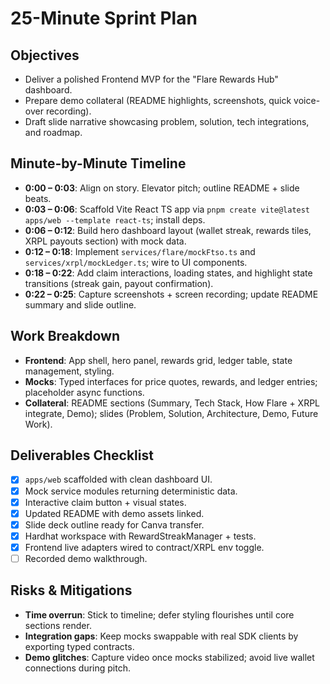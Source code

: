 # 25-Minute Sprint Plan

## Objectives
- Deliver a polished Frontend MVP for the "Flare Rewards Hub" dashboard.
- Prepare demo collateral (README highlights, screenshots, quick voice-over recording).
- Draft slide narrative showcasing problem, solution, tech integrations, and roadmap.

## Minute-by-Minute Timeline
- **0:00 – 0:03**: Align on story. Elevator pitch; outline README + slide beats.
- **0:03 – 0:06**: Scaffold Vite React TS app via `pnpm create vite@latest apps/web --template react-ts`; install deps.
- **0:06 – 0:12**: Build hero dashboard layout (wallet streak, rewards tiles, XRPL payouts section) with mock data.
- **0:12 – 0:18**: Implement `services/flare/mockFtso.ts` and `services/xrpl/mockLedger.ts`; wire to UI components.
- **0:18 – 0:22**: Add claim interactions, loading states, and highlight state transitions (streak gain, payout confirmation).
- **0:22 – 0:25**: Capture screenshots + screen recording; update README summary and slide outline.

## Work Breakdown
- **Frontend**: App shell, hero panel, rewards grid, ledger table, state management, styling.
- **Mocks**: Typed interfaces for price quotes, rewards, and ledger entries; placeholder async functions.
- **Collateral**: README sections (Summary, Tech Stack, How Flare + XRPL integrate, Demo); slides (Problem, Solution, Architecture, Demo, Future Work).

## Deliverables Checklist
- [x] `apps/web` scaffolded with clean dashboard UI.
- [x] Mock service modules returning deterministic data.
- [x] Interactive claim button + visual states.
- [x] Updated README with demo assets linked.
- [x] Slide deck outline ready for Canva transfer.
- [x] Hardhat workspace with RewardStreakManager + tests.
- [x] Frontend live adapters wired to contract/XRPL env toggle.
- [ ] Recorded demo walkthrough.

## Risks & Mitigations
- **Time overrun**: Stick to timeline; defer styling flourishes until core sections render.
- **Integration gaps**: Keep mocks swappable with real SDK clients by exporting typed contracts.
- **Demo glitches**: Capture video once mocks stabilized; avoid live wallet connections during pitch.
